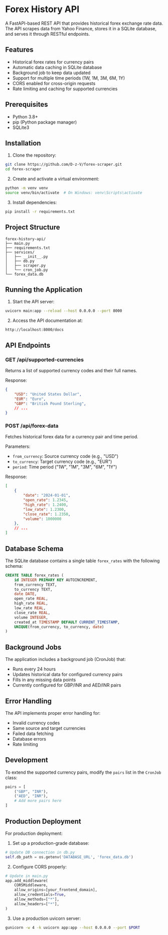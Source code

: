 ﻿# Forex History API

A FastAPI-based REST API that provides historical forex exchange rate data. The API scrapes data from Yahoo Finance, stores it in a SQLite database, and serves it through RESTful endpoints.

## Features

- Historical forex rates for currency pairs
- Automatic data caching in SQLite database
- Background job to keep data updated
- Support for multiple time periods (1W, 1M, 3M, 6M, 1Y)
- CORS enabled for cross-origin requests
- Rate limiting and caching for supported currencies

## Prerequisites

- Python 3.8+
- pip (Python package manager)
- SQLite3

## Installation

1. Clone the repository:
```bash
git clone https://github.com/D-z-V/forex-scraper.git
cd forex-scraper
```

2. Create and activate a virtual environment:
```bash
python -m venv venv
source venv/bin/activate  # On Windows: venv\Scripts\activate
```

3. Install dependencies:
```bash
pip install -r requirements.txt
```

## Project Structure

```
forex-history-api/
├── main.py
├── requirements.txt
├── services/
│   ├── __init__.py
│   ├── db.py
│   ├── scraper.py
│   └── cron_job.py
└── forex_data.db
```

## Running the Application

1. Start the API server:
```bash
uvicorn main:app --reload --host 0.0.0.0 --port 8000
```

2. Access the API documentation at:
```
http://localhost:8000/docs
```

## API Endpoints

### GET /api/supported-currencies
Returns a list of supported currency codes and their full names.

Response:
```json
{
    "USD": "United States Dollar",
    "EUR": "Euro",
    "GBP": "British Pound Sterling",
    // ...
}
```

### POST /api/forex-data
Fetches historical forex data for a currency pair and time period.

Parameters:
- `from_currency`: Source currency code (e.g., "USD")
- `to_currency`: Target currency code (e.g., "EUR")
- `period`: Time period ("1W", "1M", "3M", "6M", "1Y")

Response:
```json
[
    {
        "date": "2024-01-01",
        "open_rate": 1.2345,
        "high_rate": 1.2400,
        "low_rate": 1.2300,
        "close_rate": 1.2350,
        "volume": 1000000
    },
    // ...
]
```

## Database Schema

The SQLite database contains a single table `forex_rates` with the following schema:

```sql
CREATE TABLE forex_rates (
    id INTEGER PRIMARY KEY AUTOINCREMENT,
    from_currency TEXT,
    to_currency TEXT,
    date DATE,
    open_rate REAL,
    high_rate REAL,
    low_rate REAL,
    close_rate REAL,
    volume INTEGER,
    created_at TIMESTAMP DEFAULT CURRENT_TIMESTAMP,
    UNIQUE(from_currency, to_currency, date)
)
```

## Background Jobs

The application includes a background job (CronJob) that:
- Runs every 24 hours
- Updates historical data for configured currency pairs
- Fills in any missing data points
- Currently configured for GBP/INR and AED/INR pairs

## Error Handling

The API implements proper error handling for:
- Invalid currency codes
- Same source and target currencies
- Failed data fetching
- Database errors
- Rate limiting

## Development

To extend the supported currency pairs, modify the `pairs` list in the `CronJob` class:

```python
pairs = [
    ("GBP", "INR"),
    ("AED", "INR"),
    # Add more pairs here
]
```

## Production Deployment

For production deployment:

1. Set up a production-grade database:
```python
# Update DB connection in db.py
self.db_path = os.getenv('DATABASE_URL', 'forex_data.db')
```

2. Configure CORS properly:
```python
# Update in main.py
app.add_middleware(
    CORSMiddleware,
    allow_origins=[your_frontend_domain],
    allow_credentials=True,
    allow_methods=["*"],
    allow_headers=["*"],
)
```

3. Use a production uvicorn server:
```bash
gunicorn -w 4 -k uvicorn app:app --host 0.0.0.0 --port $PORT
```
